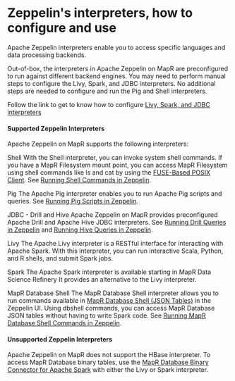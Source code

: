 # Zeppelin's interpreters, how to configure and use
Apache Zeppelin interpreters enable you to access specific languages and data processing backends.

Out-of-box, the interpreters in Apache Zeppelin on MapR are preconfigured to run against different backend engines. You may need to perform manual steps to configure the Livy, Spark, and JDBC interpreters. No additional steps are needed to configure and run the Pig and Shell interpreters.

Follow the link to get to know how to configure [Livy, Spark, and JDBC interpreters](https://mapr.com/docs/61/Zeppelin/ConfigureInterpreters.html)

#### Supported Zeppelin Interpreters
Apache Zeppelin on MapR supports the following interpreters:

Shell
With the Shell interpreter, you can invoke system shell commands. If you have a MapR Filesystem mount point, you can access MapR Filesystem using shell commands like ls and cat by using the [FUSE-Based POSIX Client](https://mapr.com/docs/61/Zeppelin/ZeppelinDockerRunParameters.html#concept_rhn_gb2_rbb__section_i4r_5c2_rbb). See [Running Shell Commands in Zeppelin]().

Pig
The Apache Pig interpreter enables you to run Apache Pig scripts and queries. See [Running Pig Scripts in Zeppelin]().

JDBC - Drill and Hive
Apache Zeppelin on MapR provides preconfigured Apache Drill and Apache Hive JDBC interpreters. See [Running Drill Queries in Zeppelin]() and [Running Hive Queries in Zeppelin]().

Livy
The Apache Livy interpreter is a RESTful interface for interacting with Apache Spark. With this interpreter, you can run interactive Scala, Python, and R shells, and submit Spark jobs.

Spark
The Apache Spark interpreter is available starting in MapR Data Science Refinery It provides an alternative to the Livy interpreter.

MapR Database Shell
The MapR Database Shell interpreter allows you to run commands available in [MapR Database Shell (JSON Tables)](https://mapr.com/docs/61/ReferenceGuide/mapr_dbshell.html#mapr_dbshell) in the Zeppelin UI. Using dbshell commands, you can access MapR Database JSON tables without having to write Spark code. See [Running MapR Database Shell Commands in Zeppelin]().

#### Unsupported Zeppelin Interpreters
Apache Zeppelin on MapR does not support the HBase interpreter. To access MapR Database binary tables, use the [MapR Database Binary Connector for Apache Spark](https://mapr.com/docs/61/Spark/SparkHBaseConnector.html#concept_gth_txm_gz) with either the Livy or Spark interpreter.